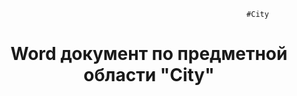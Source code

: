                                                              #City
<h1 align="center">Word документ по предметной области "City" </h1> 
